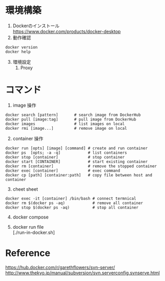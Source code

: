 # 環境構築
1. Dockerのインストール  
    https://www.docker.com/products/docker-desktop
2. 動作確認  
``` 
docker version
docker help
```
3. 環境設定  
    1. Proxy  
    
# コマンド

1. image 操作  
```
docker search [pattern]       # search image from DockerHub
docker pull [image:tag]       # pull image from DockerHub
docker images                 # list images on local
docker rmi [image...]         # remove image on local
```

2. container 操作  
```
docker run [opts] [image] [command] # create and run container
docker ps  [opts; -a -q]            # list containers
docker stop [container]             # stop container
docker start [CONTAINER]            # start existing container 
docker rm [container]               # remove the stopped container
docker exec [container]             # exec command
docker cp [path] [container:path]   # copy file between host and container 
```

3. cheet sheet  
```
docker exec -it [container] /bin/bash # connect termnical 
docker rm $(docker ps -aq)            # remove all container
docker stop $(docker ps -aq)          # stop all container
```

4. docker compose

5. docker run file  
 [./run-in-docker.sh]



# Reference
https://hub.docker.com/r/garethflowers/svn-server/
http://www.thekyo.jp/manual/subversion/svn.serverconfig.svnserve.html
